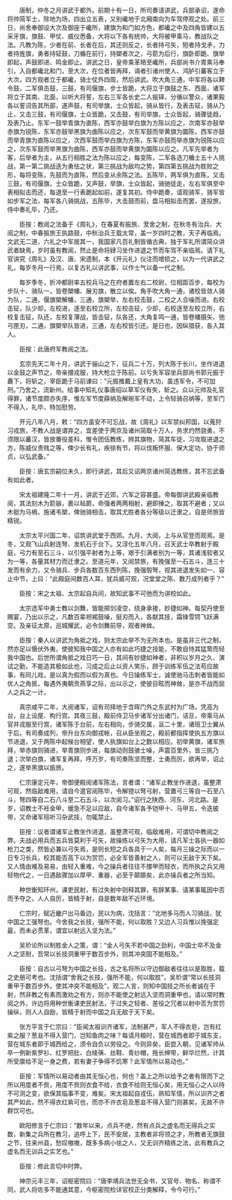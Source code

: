 <!-- { "loadSidebar": true } -->
　　唐制，仲冬之月讲武于都外。前期十有一日，所司奏请讲武，兵部承诏，遂命将帅简军士，除地为场，四出立五表，又别巉地于北厢南向为车驾停观之处。前三日，尚舍奉御设大次及御座于巉所，建旗为和门如方色，都巉之中及四角皆建以五采牙旗，旗鼓、甲仗、威仪悉备，大将以下各有统帅，大将被甲乘马，教战队之法。凡教为陈，少者在前、长者在后，其还则反之，长者持弓矢，短者持戈矛，力者持旌旗，勇者持钲鼓，刀楯在前行，持槊者次之，弓箭为后行，旗卧即跪、旗举即起，声鼓即进、鸣金即止。讲武之日，皇帝乘革辂至巉所，兵部尚书介胄乘马奉引，入自都巉北和门，至大次，在位者皆再拜，谒者引诸州使人、鸿胪引蕃客立于大次，四方观者立于都巉，骑士仗外四周，然后讲武。吹大角三通，中军将各以鞞令鼓，二军俱击鼓，三鼓，有司偃旗，步士皆跪，大将立于旗鼓之东、西面，诸军将立于其南、北面，以听大将誓，左右三军各长史二人振铎，分循以警众，诸果毅各以誓词告其所部，遂声鼓，有司举旗，士众皆起，骑从皆行，及表击钲，骑从乃止，又击三鼓，有司偃旗，士众皆跪，又击鼓，有司举旗，士众皆起，骑骤徒趋，及表乃止。东军一鼓举青旗为直陈，西军亦鼓举白旗为方陈以应之，次南军亦鼓举赤旗为锐陈，东军亦鼓举黑旗为曲陈以应之，次东军鼓而举黄旗为圜陈，西军亦鼓而举青旗为直陈以应之，次西军鼓而举白旗为方陈，东军亦鼓而举赤旗为锐陈以应之，次东军鼓而举黑旗为曲陈，西军亦鼓而举黄旗为圜陈以应之。凡军先举者为客，后举者为主，从五行相胜之法为陈以应之，每变陈，二军各选刀楯士五十人挑战，第一第二挑战迭为勇怯之状，第三挑战为敌均之势，第四第五挑战为胜败之形，每将变陈，先鼓而为直陈，然后变从余陈之法。五陈毕，两军俱为直陈，又击三鼓，有司偃旗，士众皆跪，又声鼓，举旗，士众皆起，骑驰徒走，左右军俱至中表相拟击而还，每退至一行表跪起如前，遂复其初。侍中跪奏，请观骑军，骑军皆如步军之法，每军各八骑挑战，五陈毕，大击鼓而前，盘马相拟击而罢，遂投旅，侍中奏礼毕，乃还。

　　臣按：教阅之法备于《周礼》，在春夏有振旅、茇舍之制，在秋冬有治兵、大阅之制，中春振旅王执路鼓，中秋治兵王载太常，盖一岁四时之教，天子再临焉。文武无二道，六礼之中军居其一，我国家凡百礼制皆循古典，独于军礼所谓简众讲武者缺焉，岁时虽有教阅，然止是命将肄习坐作进退之节而车驾不亲临焉。请下礼官讲究《周礼》及汉、唐、宋遗制，本《开元礼》仪注而增损之，以为一代讲武之礼，每岁冬月一行焉，以复古礼以讲武事，以作士气以备一代之制。

　　每岁季冬，折冲都尉率五校兵马之在府者置左右二校尉，位相距百步，每校为步队十、骑队一，皆卷槊幡、展刃旗，散立以俟。角手吹大角一通，诸校皆敛人骑为队，二通，偃旗槊解幡，三通，旗槊举，左右校击鼓，二校之人合噪而进。右校击钲，队少却，左校进，逐至右校立所，左校击钲，少却，右校逐至左校立所，右校复击钲，队还，左校复薄战，皆击钲，队各还，大角复鸣一通，皆卷幡摄矢、弛弓匣刃，二通，旗槊举队皆进，三通，左右校皆引还。是日也，因纵猎获，各入其人。

　　臣按：此唐府军教阅之法。

　　玄宗先天二年十月，讲武于骊山之下，征兵二十万，列大陈于长川，坐作进退以金鼓之声节之，帝亲擐戎服，持大枪立于陈前。以亏失军容坐兵部尚书郭元振于纛下，将斩之，宰臣跪于马前谏曰：“元振推戴上皇有大功，虽违军令，不可加刑。”乃舍之，流新州。给事中知礼仪事唐绍以草军仪有失，斩之。众以元帅及礼官得罪，诸节度颇亦失序，惟左军节度薛纳及解琬军不动，上令轻骑召纳等，至军门不得入，礼毕，特加慰劳。

　　开元八年八月，敕：“四方虽安不可忘战，故《周礼》以军禁纠邦国，以蒐狩习戎旅，不教人战是谓弃之，宜差使于两京及诸州简取十万人，务求灼然骁勇，不须限以蕃汉，皆放番役差科，惟令团伍教练，辨其旗物，简其车徒，习攻取进退之方，陈威仪贵贱之等，俾少长有礼，疾徐有节，将以伐叛怀服、保大定功，协于师贞，以弘武备。”

　　臣按：唐玄宗嗣位未久，即行讲武，其后又诏两京诸州简选教练，其不忘武备有如此者。

　　宋太祖建隆二年十一月，讲武于近郊，六军之容甚盛。帝每御讲武殿亲临教阅，其法刻木为箭镞，裹以毡罽，命强者两两相射，避即捶之，取其不避者；又以木梃为马楇，施诸韦槊，俾驰骑相击，取其尤胜者各分等级以迁隶之，自是师旅皆精锐。

　　太宗太平兴国二年，诏筑讲武堂于西郊。九月，大阅，上与从官登而观焉。是冬，又观飞山兵射连弩、发机石于台下。又淳化五年八月，召天武士卒教射于殿庭，弓力有至石三斗，以引强平射者为上等，艰于引满者别为一等，其诸浅软者又为一等，各量其材力而迁隶之。至道元年，又阅禁旅，有挽强至一石五斗，连三十发而有余力，又令骑兵、步兵各数百东西列陈，挽强彀弩，视其进退发矢如一、容止中节，上曰：“此殿庭间数百人耳，犹兵威可观，况堂堂之陈、数万成列者乎？”

　　臣按：宋之太祖、太宗起自兵间，故知武事不可弛而为讲校如此。

　　太宗选军中勇士教以剑舞，皆能掷剑凌空，绕身承接，妙捷如神。每契丹使至赐宴，乃出以示之，凡数百辈袒裼鼓噪，挺刃而入，各献其技，霜锋雪锷飞跃满空。及亲征太原，巡城耀武，必令剑舞前导，观者神耸。

　　臣按：秦人以讲武为角抵之戏，则太宗此举不为无所本也。是虽非三代之制，然亦足以慑伏外夷，使彼知我中国之人亦有如此巧捷之技能，不敢自恃其猛鸷而轻我中国也。后世所谓角抵之戏日巧一日，其间有妙捷如神者，非积以岁月之久、演试之勤，不能造其极如此也，习成之后止以资人笑乐，顾于训练军伍之法苟应故事，有同儿戏，是以真为假而以假为真也。今日操练军士，诚使驰马击刺者皆能如优人之角抵，每遇外夷朝贡燕享之际，出以示之，使彼目眩而神耸，是亦不战而屈人之兵之一计。

　　真宗咸平二年，大阅诸军，诏有司择地于含晖门外之东武村为广场，凭高为台，台上设屋、构行宫。其夜三鼓，殿前侍卫马步诸军分出诸门，诘旦，帝乘马从官并戎服至行宫，诸军陈于台前，左右相向，步骑交属，亘二十里，诸班卫士翼从于后。有司奏成列，帝升台东向御戎帐，召从臣坐观之，殿前都指挥使执五方旗以节进退，又于两陈中起候台相望，使人执旗如台上之数以相应。初举黄旗，诸军旅拜，举赤旗则骑进，举青旗则步进，每旗动则鼓骇士噪，声震百里外，皆三挑乃退；次举白旗，诸军复再拜，呼万岁，有司奏陈坚而整，士勇而厉，欲再举，诏止之，遂举黑旗以振旅。

　　仁宗康定元年，帝御便殿阅诸军陈法，言者谓：“诸军止教坐作进退，虽整肃可观，然临敌难用，请自今遣官阅陈毕，令解镫以弩弓射，营置弓三等自一石至八斗，弩四等自二石八斗至二石五斗，以次阅习。”诏行之陕西、河东、河北路。是岁，诏教士不衽金甲，缓急不足以应敌，自今诸军各予铠甲十、马甲五，令迭披带，又命诸军班听习杂武技，勿辄禁止。

　　臣按：议者谓诸军止教坐作进退，虽整肃可观，临敌难用，可谓切中教阅之弊。夫战必用兵而五兵皆莫利于弓矢，故操练以弓矢为大用，请凡军士各执一器如枪刀之类，然皆必兼以弓矢焉，是则长短之兵各具于一人矣，每月三操之际而以一日专习长兵，校其能否高下以为赏罚，必全军皆善射之人，则可以无敌于天下矣。又人情由难及易易，由轻入重难，今之操兵者往往不擐甲而轻衣，而所执之兵又用轻物代之，一日遇敌骤加以厚甲、重器，必至于颠踬矣，此亦操兵者之所当知。

　　种世衡知环州，课吏民射，有过失射中则释其罪，有辞某事、请某事辄因中否而予夺之，人人自厉，皆精于射，自是数年敌不近环境。

　　仁宗时，赋近畿户出马备边，民以为病，沈括言：“北地多马而人习骑战，犹中国之工强弩也。今舍我之长技，强所不能，何以取胜？又边人习兵惟以挽强定最，而未必贯革，谓宜以射远入坚为法。”

　　吴玠论所以制胜金人之策，谓：“金人弓矢不若中国之劲利，中国士卒不及金人之坚耐，吾常以长技洞重甲于数百步外，则其冲突固不能相及。”

　　臣按：自古以弓弩为中国之长技，古之名将所以守边御敌者往往以是取胜，载之史册可考也。沈括谓“舍我之长技，强所不能，何以取胜”，吴玠谓“常以长技洞重甲于数百步外，使其冲突不能相及”，观二人言，则知中国技之所长者诚在于射，然非教之有素而激劝之有方，则亦不能使之射远入坚而洞重甲也，请以常时教阅之外，许边将用种世衡课吏民射法，于过失之轻者、差役之冗者以射中否为赏罚操纵，则人人自励，皆精于射而中国之兵无敌于天下矣。

　　张方平言于仁宗曰：“臣闻太祖训齐诸军，法制甚严，军人不得衣皂，岂有红紫之服？葱韭不得入营门，岂知鱼肉之味？每请月粮时，营在城西者即于城东支，营在城东者即于城西给之，须令自负以劳役之。今则异矣，臣尝入朝，见诸军帅从卒一例新紫罗衫、红罗把肚、白绫蒨、丝鞋、青纱帽，拖长绅带，鲜华烂然，计其所受廪给不足一身之费，若有妻子争得不饥寒？此军情所以易动也。”

　　臣按：军情所以易动者由其无恒心也，何也？盖上之所以给予之者有限而下之所以用度者不赀，用度不赀则衣食不给，衣食不给则无恒心矣，用无恒心之人以待不可测之变，欲保其临事不变，难矣。宋太祖起自戎伍，熟知军情，所以训齐之者其严如此，然不得衣红紫可也，而亦不许衣皂及葱韭不得入营门则甚矣，无故不许群饮可也。

　　欧阳修言于仁宗曰：“数年以来，点兵不绝，然有点兵之虚名而无得兵之实数，新集之兵所在教习，追呼上下，民不安居，主教者非将领之才，所教者无旗鼓之节，往来州县，愁叹嗷嗷，既多多病小怯之人，又无训齐精练之法，此有教兵之虚名而无训兵之实艺也。”

　　臣按：修此言切中时弊。

　　神宗元丰三年，诏枢密院曰：“唐李靖兵法世无全书，又官号、物名、称谓不同，武人将佐多不能通其意，今枢密院检详官校正分类解释，令今可行。”

